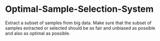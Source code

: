 # Optimal-Sample-Selection-System
Extract a subset of samples from big data. Make sure that the subset of samples extracted or selected should be as fair and unbiased as possible and also as optimal as possible.
